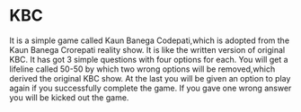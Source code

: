 # KBC
It is a simple game called Kaun Banega Codepati,which is adopted from the Kaun Banega Crorepati reality show. It is like the written version of original KBC. It has got 3 simple questions with four options for each. You will get a lifeline called 50-50 by which two wrong  options will be removed,which derived the original KBC show. At the last you will be  given an option to play again if you successfully complete the game. If you gave one wrong answer you will be kicked out the game.

